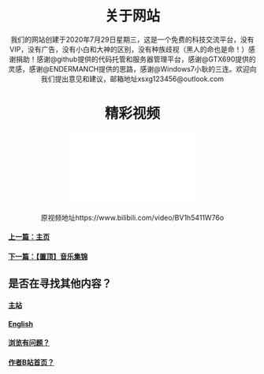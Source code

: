 <html>
<head>
</head>
<body>
      <div style="width:100%;margin:0 auto">
          <p><h1><center>关于网站</center></h1></p>    
          <p><center><a>我们的网站创建于2020年7月29日星期三，这是一个免费的科技交流平台，没有VIP，没有广告，没有小白和大神的区别，没有种族歧视（黑人的命也是命！）感谢捐助！感谢@github提供的代码托管和服务器管理平台，感谢@GTX690提供的灵感，感谢@ENDERMANCH提供的思路，感谢@Windows7小耿的三连。欢迎向我们提出意见和建议，邮箱地址xsxg123456@outlook.com</a></center></p>
          <p><h1><center>精彩视频</center></h1></p>  
          <center><embed src="2011.mp4" width="250" height="150"></center>
       <p><center>原视频地址https://www.bilibili.com/video/BV1h5411W76o</center></p>
     <p><h4><a href="index.html">上一篇：主页</a></H4></p>
 <p><h4><a href="1.html">下一篇：【置顶】音乐集锦</a></H4></p>
 <p><h2>是否在寻找其他内容？</h2></p>
<p><h4><a href="index.html">主站</a></h4></p>
<p><h4><a href="English.html">English</a></h4></p>
 <p><h4><a href="P.html">浏览有问题？</a></h4></p> 
 <p><h4><a href="https://space.bilibili.com/443161706">作者B站首页？</a></h4></p>       
  </div>
</body>
</html>

   
